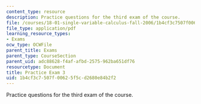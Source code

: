 ```yaml
---
content_type: resource
description: Practice questions for the third exam of the course.
file: /courses/18-01-single-variable-calculus-fall-2006/1b4cf3c7507f00625f5cd2680e84b2f2_prexam3b.pdf
file_type: application/pdf
learning_resource_types:
- Exams
ocw_type: OCWFile
parent_title: Exams
parent_type: CourseSection
parent_uid: adc88628-f4af-afbd-2575-962ba651df76
resourcetype: Document
title: Practice Exam 3
uid: 1b4cf3c7-507f-0062-5f5c-d2680e84b2f2
---
```

Practice questions for the third exam of the course.

